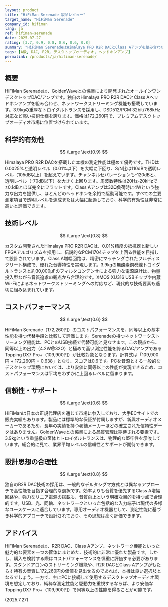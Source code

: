 ```yaml
---
layout: product
title: "HiFiMan Serenade 製品レビュー"
target_name: "HiFiMan Serenade"
company_id: hifiman
lang: ja
ref: hifiman-serenade
date: 2025-07-27
rating: [3.7, 0.9, 0.8, 0.6, 0.6, 0.8]
summary: "HiFiMan SerenadeはHimalaya PRO R2R DACとClass Aアンプを組み合わせた多機能なデスクトップDAC/アンプですが、より安価な代替構成が存在するためコストパフォーマンスが評価のポイントとなります。"
tags: [A級, DAC, R2R, デスクトップオーディオ, ヘッドホンアンプ]
permalink: /products/ja/hifiman-serenade/
---
```

## 概要

HiFiMan Serenadeは、GoldenWaveとの協業により開発されたオールインワンデスクトップDAC/アンプです。独自のHimalaya PRO R2R DACとClass Aヘッドホンアンプを組み合わせ、ネットワークストリーミング機能も搭載しています。3.9kgの重厚なトロイダルトランスを採用し、DSD512/PCM 32bit/768kHz対応など高い技術仕様を誇ります。価格は172,260円で、プレミアムデスクトップオーディオ市場に位置づけられています。

## 科学的有効性

$$ \Large \text{0.9} $$

Himalaya PRO R2R DACを搭載した本機の測定性能は極めて優秀です。THDは0.0025%と透明レベル（0.01%以下）を大幅に下回り、S/N比は110dBで透明レベル（105dB以上）を超えています。チャンネルセパレーションも-120dBと、透明レベル（-70dB以下）を大きく上回ります。周波数特性は20Hz-20kHzで±0.1dBとほぼ完全にフラットです。Class Aアンプは32Ω負荷時に4Wという強力な出力を提供し、ほとんどのヘッドホンを余裕で駆動可能です。すべての主要測定項目で透明レベルを達成または大幅に超過しており、科学的有効性は非常に高いと評価できます。

## 技術レベル

$$ \Large \text{0.8} $$

カスタム開発されたHimalaya PRO R2R DACは、0.01%精度の抵抗器と新しいFPGAアルゴリズムを採用し、伝説的なPCM1704チップを上回る性能を目指して設計されています。Class A増幅回路は、精密にマッチングされたフルディスクリート構成で、優れた音響特性を実現します。3.9kgの無酸素銅巻線トロイダルトランスと約30,000μFのフィルタコンデンサによる強力な電源設計は、物量投入型ながら音質追求の観点から合理的です。XMOS XU316 USBチップや内蔵Wi-Fiによるネットワークストリーミングへの対応など、現代的な技術要素も適切に組み込まれています。

## コストパフォーマンス

$$ \Large \text{0.6} $$

HiFiMan Serenade（172,260円）のコストパフォーマンスを、同等以上の基本性能を持つ代替手段と比較して評価します。Serenadeの持つネットワークストリーミング機能は、PCとのUSB接続で代替可能と見なせます。この観点から、同等以上の出力（4.2W@32Ω）と極めて高い測定性能を誇るDAC/アンプであるTopping DX7 Pro+（109,900円）が比較対象となります。計算式は「109,900円 ÷ 172,260円 = 0.638」となり、スコアは0.6です。PCを音源とする一般的なデスクトップ環境においては、より安価に同等以上の性能が実現できるため、コストパフォーマンスは平均をわずかに上回るレベルに留まります。

## 信頼性・サポート

$$ \Large \text{0.6} $$

HiFiManは日本の正規代理店を通じて市場に参入しており、大手ECサイトでの販売実績もあります。製品には標準的な保証が付属しますが、新興オーディオメーカーであるため、長年の実績を持つ老舗メーカーほどの確立された信頼性データはありません。GoldenWaveとの協業による品質管理は期待される要素です。3.9kgという重量級の筐体とトロイダルトランスは、物理的な堅牢性を示唆しています。総合的に見て、業界平均レベルの信頼性とサポートが期待できます。

## 設計思想の合理性

$$ \Large \text{0.8} $$

独自のR2R DAC技術の採用は、一般的なデルタシグマ方式とは異なるアプローチで高性能を目指す合理的な選択です。効率よりも音質を優先するClass A増幅回路や、強力なリニア電源の搭載も、音質向上という明確な目的を持つ点で合理的です。USB、光、同軸、ネットワークといった包括的な入力端子は現代の多様なユースケースに適合しています。専用オーディオ機器として、測定性能に基づき科学的アプローチで設計されており、その思想は高く評価できます。

## アドバイス

HiFiMan Serenadeは、R2R DAC、Class Aアンプ、ネットワーク機能といった魅力的な要素を一つの筐体にまとめた、技術的に非常に優れた製品です。しかし、購入を検討する際はコストパフォーマンスを慎重に評価する必要があります。スタンドアロンのストリーミング機能や、R2R DACとClass Aアンプがもたらす特有の音質に172,260円の価値を見出せるのであれば、本機は良い選択肢となるでしょう。一方で、主にPCに接続して使用するデスクトップオーディオ環境を想定しており、純粋な測定性能と駆動力を重視するならば、より安価なTopping DX7 Pro+（109,900円）で同等以上の性能を得ることが可能です。

(2025.7.27)
